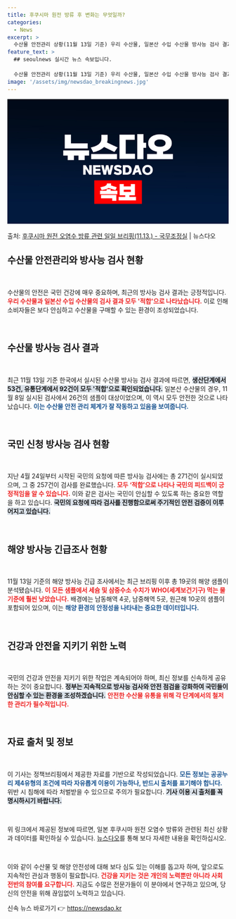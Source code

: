 ```yaml
---
title: 후쿠시마 원전 방류 후 변화는 무엇일까?
categories:
  - News
excerpt: >
  수산물 안전관리 상황(11월 13일 기준) 우리 수산물, 일본산 수입 수산물 방사능 검사 결과 모두 적합입니…
feature_text: >
  ## seoulnews 실시간 뉴스 속보입니다.

  수산물 안전관리 상황(11월 13일 기준) 우리 수산물, 일본산 수입 수산물 방사능 검사 결과 모두 적합입니…
image: '/assets/img/newsdao_breakingnews.jpg'
---
```


![뉴스다오 속보](/assets/img/newsdao_breakingnews.jpg)

<p>출처: <a href="https://newsdao.kr/2489" rel="dofollow">후쿠시마 원전 오염수 방류 관련 일일 브리핑(11.13.) - 국무조정실</a> | 뉴스다오</p>

<h2 data-ke-size="size26">수산물 안전관리와 방사능 검사 현황</h2>

<p data-ke-size="size16">&nbsp;</p>

수산물의 안전은 국민 건강에 매우 중요하며, 최근의 방사능 검사 결과는 긍정적입니다. <b><span style="color: #ee2323;">우리 수산물과 일본산 수입 수산물의 검사 결과 모두 '적합'으로 나타났습니다.</span></b> 이로 인해 소비자들은 보다 안심하고 수산물을 구매할 수 있는 환경이 조성되었습니다.

<p data-ke-size="size16">&nbsp;</p>

<h2 data-ke-size="size26">수산물 방사능 검사 결과</h2>

<p data-ke-size="size16">&nbsp;</p>

최근 11월 13일 기준 한국에서 실시된 수산물 방사능 검사 결과에 따르면, <b><span style="background-color: #21538527;">생산단계에서 53건, 유통단계에서 92건이 모두 '적합'으로 확인되었습니다.</span></b> 일본산 수산물의 경우, 11월 8일 실시된 검사에서 26건의 샘플이 대상이었으며, 이 역시 모두 안전한 것으로 나타났습니다. <b><span style="color: #1a5490;">이는 수산물 안전 관리 체계가 잘 작동하고 있음을 보여줍니다.</span></b> 

<p data-ke-size="size16">&nbsp;</p>

<h2 data-ke-size="size26">국민 신청 방사능 검사 현황</h2>

<p data-ke-size="size16">&nbsp;</p>

지난 4월 24일부터 시작된 국민의 요청에 따른 방사능 검사에는 총 271건이 실시되었으며, 그 중 257건이 검사를 완료했습니다. <b><span style="color: #ee2323;">모두 ‘적합’으로 나타나 국민의 피드백이 긍정적임을 알 수 있습니다.</span></b> 이와 같은 검사는 국민이 안심할 수 있도록 하는 중요한 역할을 하고 있습니다. <b><span style="background-color: #21538527;">국민의 요청에 따라 검사를 진행함으로써 주기적인 안전 검증이 이루어지고 있습니다.</span></b>

<p data-ke-size="size16">&nbsp;</p>

<h2 data-ke-size="size26">해양 방사능 긴급조사 현황</h2>

<p data-ke-size="size16">&nbsp;</p>

11월 13일 기준의 해양 방사능 긴급 조사에서는 최근 브리핑 이후 총 19곳의 해양 샘플이 분석됐습니다. <b><span style="color: #ee2323;">이 모든 샘플에서 세슘 및 삼중수소 수치가 WHO(세계보건기구) 먹는 물 기준에 훨씬 낮았습니다.</span></b> 배경에는 남동해역 4곳, 남중해역 5곳, 원근해 10곳의 샘플이 포함되어 있으며, 이는 <b><span style="color: #1a5490;">해양 환경의 안정성을 나타내는 중요한 데이터입니다.</span></b> 

<p data-ke-size="size16">&nbsp;</p>

<h2 data-ke-size="size26">건강과 안전을 지키기 위한 노력</h2>

<p data-ke-size="size16">&nbsp;</p>

국민의 건강과 안전을 지키기 위한 작업은 계속되어야 하며, 최신 정보를 신속하게 공유하는 것이 중요합니다. <b><span style="background-color: #21538527;">정부는 지속적으로 방사능 검사와 안전 점검을 강화하여 국민들이 안심할 수 있는 환경을 조성하겠습니다.</span></b> <b><span style="color: #ee2323;">안전한 수산물 유통을 위해 각 단계에서의 철저한 관리가 필수적입니다.</span></b> 

<p data-ke-size="size16">&nbsp;</p>

<h2 data-ke-size="size26">자료 출처 및 정보</h2>

<p data-ke-size="size16">&nbsp;</p>

이 기사는 정책브리핑에서 제공한 자료를 기반으로 작성되었습니다. <b><span style="color: #1a5490;">모든 정보는 공공누리 제4유형의 조건에 따라 자유롭게 이용이 가능하나, 반드시 출처를 표기해야 합니다.</span></b> 위반 시 침해에 따라 처벌받을 수 있으므로 주의가 필요합니다. <b><span style="background-color: #21538527;">기사 이용 시 출처를 꼭 명시하시기 바랍니다.</span></b> 

<p data-ke-size="size16">&nbsp;</p>

위 링크에서 제공된 정보에 따르면, 일본 후쿠시마 원전 오염수 방류와 관련된 최신 상황과 데이터를 확인하실 수 있습니다. <a href="https://newsdao.kr/2489">뉴스다오</a>를 통해 보다 자세한 내용을 확인하십시오. 

<p data-ke-size="size16">&nbsp;</p> 

이와 같이 수산물 및 해양 안전성에 대해 보다 심도 있는 이해를 돕고자 하며, 앞으로도 지속적인 관심과 행동이 필요합니다. <b><span style="color: #ee2323;">건강을 지키는 것은 개인의 노력뿐만 아니라 사회 전반의 참여를 요구합니다.</span></b> 지금도 수많은 전문가들이 이 분야에서 연구하고 있으며, 당신의 안전을 위해 끊임없이 노력하고 있습니다. 

신속 뉴스 바로가기 👉 <a href="https://newsdao.kr" rel="dofollow">https://newsdao.kr</a>


